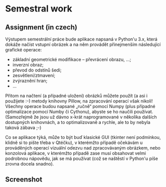 # Semestral work

## Assignment (in czech)

Výstupem semestrální práce bude aplikace napsaná v Python'u 3.x, která dokáže načíst vstupní obrázek a na něm provádět přinejmenším následující grafické operace:

* základní geometrické modifikace – převrácení obrazu, …;
* inverzní obraz;
* převod do odstínů šedi;
* zesvětlení/ztmavení;
* zvýraznění hran;
* …

Přitom na načtení (a případné uložení) obrázků můžete použít (a asi i použijete :-) metody knihovny Pillow, na zpracování operací však nikoli! Všechny operace budou napsané „ručně“ pomocí Numpy (plus případné optimalizace pomocí Numby či Cythonu), abyste se ho naučili používat. (Samozřejmě že jsou už dávno x-krát naprogramované v několika dalších dostupných knihovnách, a to optimalizovaně a rychle, ale to by nebyla taková zábava ;-)

Co se aplikace týká, může to být buď klasické GUI (tkinter není podmínkou, klidně si to pište třeba v Qtéčku), v kterémžto případě očekávám u prováděných operací vizuální odezvu nad zpracovávaným obrázkem, nebo konzolová aplikace, v kterémžto případě zase musí obsahovat velmi podrobnou nápovědu, jak se má používat (což se naštěstí v Python'u píše zrovna docela snadno).

## Screenshot
